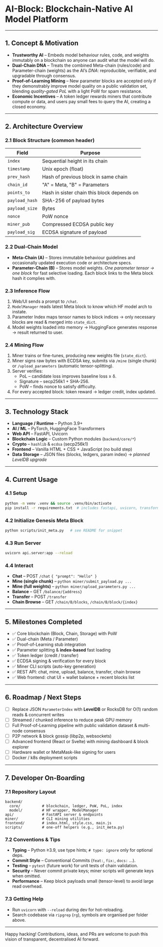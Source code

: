 # AI-Block: Blockchain-Native AI Model Platform

---

## 1. Concept & Motivation

* **Trustworthy AI** – Embeds model behaviour rules, code, and weights immutably on a blockchain so anyone can audit what the model will do.
* **Dual-Chain DNA** – Treats the combined Meta-chain (rules/code) and Parameter-chain (weights) as the AI’s *DNA*: reproducible, verifiable, and upgradable through consensus.
* **Proof-of-Learning Mining** – New parameter blocks are accepted only if they demonstrably improve model quality on a public validation set, blending *quality-gated PoL* with a light PoW for spam resistance.
* **Economic Incentives** – A token ledger rewards miners that contribute compute or data, and users pay small fees to query the AI, creating a closed economy.

---

## 2. Architecture Overview

### 2.1 Block Structure (common header)
| Field | Purpose |
|-------|---------|
| `index` | Sequential height in its chain |
| `timestamp` | Unix epoch (float) |
| `prev_hash` | Hash of previous block in same chain |
| `chain_id` | "A" = Meta, "B" = Parameters |
| `points_to` | Hash in sister chain this block depends on |
| `payload_hash` | SHA-256 of payload bytes |
| `payload_size` | Bytes |
| `nonce` | PoW nonce |
| `miner_pub` | Compressed ECDSA public key |
| `payload_sig` | ECDSA signature of payload |

### 2.2 Dual-Chain Model
* **Meta-Chain (A)** – Stores immutable behaviour guidelines and occasionally updated execution code or architecture specs.
* **Parameter-Chain (B)** – Stores model weights. *One parameter tensor → one block* for fast selective loading. Each block links to the Meta block hash it complies with.

### 2.3 Inference Flow
1. Web/UI sends a prompt to `/chat`.
2. `ModelManager` reads latest Meta block to know which HF model arch to instate.
3. Parameter Index maps tensor names to block indices → only necessary blocks are read & merged into `state_dict`.
4. Model weights loaded into memory → HuggingFace generates response → result returned to user.

### 2.4 Mining Flow
1. Miner trains or fine-tunes, producing new weights file (`state_dict`).
2. Miner signs raw bytes with ECDSA key, submits via `/mine` (single chunk) or `/upload_parameters` (automatic tensor-splitting).
3. Server verifies:
   * PoL – candidate loss improves baseline loss ≥ δ.
   * Signature – secp256k1 + SHA-256.
   * PoW – finds nonce to satisfy difficulty.
4. For every accepted block: token reward → ledger credit, index updated.

---

## 3. Technology Stack
* **Language / Runtime** – Python 3.9+
* **AI / ML** – PyTorch, HuggingFace Transformers
* **Web API** – FastAPI, Uvicorn
* **Blockchain Logic** – Custom Python modules (`backend/core/*`)
* **Crypto** – `hashlib` & `ecdsa` (secp256k1)
* **Frontend** – Vanilla HTML + CSS + JavaScript (no build step)
* **Data Storage** – JSON files (blocks, ledgers, param index) → *planned LevelDB upgrade*

---

## 4. Current Usage

### 4.1 Setup
```bash
python -m venv .venv && source .venv/bin/activate
pip install -r requirements.txt  # includes fastapi, uvicorn, transformers, torch, ecdsa
```

### 4.2 Initialize Genesis Meta Block
```bash
python scripts/init_meta.py   # see README for snippet
```

### 4.3 Run Server
```bash
uvicorn api.server:app --reload
```

### 4.4 Interact
* **Chat** – POST `/chat` `{ "prompt": "Hello" }`
* **Mine (single chunk)** – `python miner/submit_payload.py ...`
* **Mine (full weights)** – `python miner/upload_parameters.py ...`
* **Balance** – GET `/balance/{address}`
* **Transfer** – POST `/transfer`
* **Chain Browse** – GET `/chain/B/blocks`, `/chain/B/block/{index}`

---

## 5. Milestones Completed
- ✅ Core blockchain (Block, Chain, Storage) with PoW
- ✅ Dual-chain (Meta / Parameter)
- ✅ Proof-of-Learning stub integration
- ✅ Parameter splitting & **index-based** fast loading
- ✅ Token ledger (credit / transfer)
- ✅ ECDSA signing & verification for every block
- ✅ Miner CLI scripts (auto-key generation)
- ✅ REST API: chat, mine, upload, balance, transfer, chain browse
- ✅ Web frontend: chat UI + wallet balance + recent blocks list

---

## 6. Roadmap / Next Steps
- [ ] Replace JSON `ParameterIndex` with **LevelDB** or RocksDB for O(1) random reads & concurrent writes
- [ ] Streamed / chunked inference to reduce peak GPU memory
- [ ] Full Proof-of-Learning pipeline with public validation dataset & multi-node consensus
- [ ] P2P network & block gossip (libp2p, websockets)
- [ ] Advanced frontend (React or Svelte) with mining dashboard & block explorer
- [ ] Hardware wallet or MetaMask-like signing for users
- [ ] Docker / k8s deployment scripts

---

## 7. Developer On-Boarding

### 7.1 Repository Layout
```
backend/
  core/          # blockchain, ledger, PoW, PoL, index
  model/         # HF wrapper, ModelManager
api/             # FastAPI server & endpoints
miner/           # CLI mining utilities
frontend/        # index.html, style.css, main.js
scripts/         # one-off helpers (e.g., init_meta.py)
```

### 7.2 Conventions & Tips
* **Typing** – Python ≥3.9, use type hints; `# type: ignore` only for optional deps.
* **Commit Style** – Conventional Commits (`feat:`, `fix:`, `docs:` …).
* **Testing** – `pytest` (future work) for unit tests of chain validation.
* **Security** – Never commit private keys; miner scripts will generate keys when omitted.
* **Performance** – Keep block payloads small (tensor-level) to avoid large read overhead.

### 7.3 Getting Help
* Run `uvicorn` with `--reload` during dev for hot-reloading.
* Search codebase via `ripgrep` (`rg`), symbols are organised per folder above.

---

Happy hacking! Contributions, ideas, and PRs are welcome to push this vision of transparent, decentralised AI forward. 